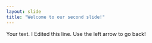```yaml
---
layout: slide
title: "Welcome to our second slide!"
---
```

Your text. I Edited this line.
Use the left arrow to go back!

